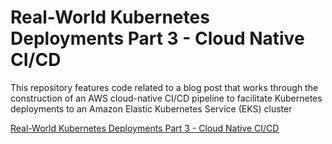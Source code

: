 # Real-World Kubernetes Deployments Part 3 - Cloud Native CI/CD
This repository features code related to a blog post that works through the construction of an AWS cloud-native CI/CD pipeline to facilitate Kubernetes deployments to an Amazon Elastic Kubernetes Service (EKS) cluster

[Real-World Kubernetes Deployments Part 3 - Cloud Native CI/CD](https://www.trek10.com/blog/real-world-kubernetes-deployments-cloud-native-cicd-part-3)
